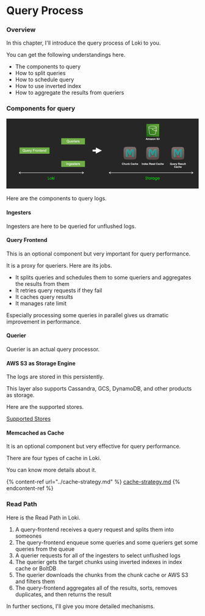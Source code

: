 # Query Process

### Overview

In this chapter, I'll introduce the query process of Loki to you.

You can get the following understandings here.

* The components to query
* How to split queries
* How to schedule query
* How to use inverted index
* How to aggregate the results from queriers

### Components for query

![](<../.gitbook/assets/query-process-overview.png>)

Here are the components to query logs.

#### Ingesters

Ingesters are here to be queried for unflushed logs.

#### Query Frontend

This is an optional component but very important for query performance.

It is a proxy for queriers. Here are its jobs.

* It splits queries and schedules them to some queriers and aggregates the results from them
* It retries query requests if they fail
* It caches query results
* It manages rate limit

Especially processing some queries in parallel gives us dramatic improvement in performance.

#### Querier

Querier is an actual query processor.

#### AWS S3 as Storage Engine

The logs are stored in this persistently.

This layer also supports Cassandra, GCS, DynamoDB, and other products as storage.

Here are the supported stores.

[Supported Stores](https://grafana.com/docs/loki/latest/operations/storage/)

#### Memcached as Cache

It is an optional component but very effective for query performance.

There are four types of cache in Loki.

You can know more details about it.

{% content-ref url="../cache-strategy.md" %}
[cache-strategy.md](../cache-strategy.md)
{% endcontent-ref %}

### Read Path

Here is the Read Path in Loki.

1. A query-frontend receives a query request and splits them into someones
2. The query-frontend enqueue some queries and some queriers get some queries from the queue
3. A querier requests for all of the ingesters to select unflushed logs
4. The querier gets the target chunks using inverted indexes in index cache or BoltDB
5. The querier downloads the chunks from the chunk cache or AWS S3 and filters them
6. The query-frontend aggregates all of the results, sorts, removes duplicates, and then returns the result

In further sections, I'll give you more detailed mechanisms.
